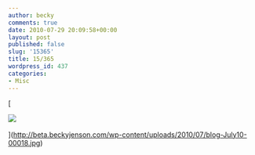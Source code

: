 ```yaml
---
author: becky
comments: true
date: 2010-07-29 20:09:58+00:00
layout: post
published: false
slug: '15365'
title: 15/365
wordpress_id: 437
categories:
- Misc
---
```


[


![](http://beta.beckyjenson.com/wp-content/uploads/2010/07/blog-July10-00018.jpg) 

](http://beta.beckyjenson.com/wp-content/uploads/2010/07/blog-July10-00018.jpg)
